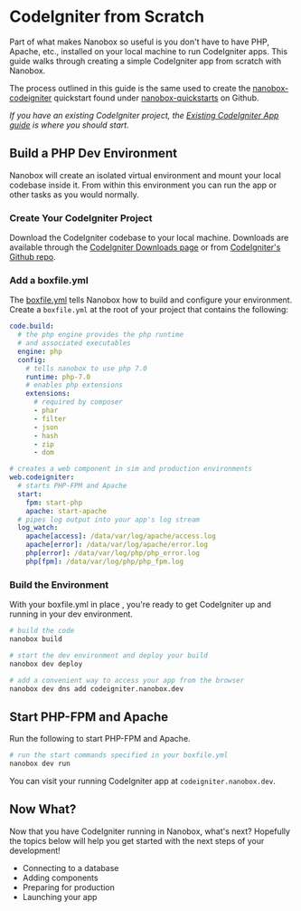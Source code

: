 # CodeIgniter from Scratch

Part of what makes Nanobox so useful is you don't have to have PHP, Apache, etc., installed on your local machine to run CodeIgniter apps. This guide walks through creating a simple CodeIgniter app from scratch with Nanobox.

The process outlined in this guide is the same used to create the [nanobox-codeigniter](https://github.com/nanobox-quickstarts/nanobox-codeigniter) quickstart found under [nanobox-quickstarts](https://github.com/nanobox-quickstarts) on Github.

*If you have an existing CodeIgniter project, the [Existing CodeIgniter App guide](/php/codeigniter/getting-started/existing-app) is where you should start.*

## Build a PHP Dev Environment
Nanobox will create an isolated virtual environment and mount your local codebase inside it. From within this environment you can run the app or other tasks as you would normally.

### Create Your CodeIgniter Project
Download the CodeIgniter codebase to your local machine. Downloads are available through the [CodeIgniter Downloads page](http://www.codeigniter.com/user_guide/installation/downloads.html) or from [CodeIgniter's Github repo](https://github.com/bcit-ci/CodeIgniter).

### Add a boxfile.yml
The [boxfile.yml](https://docs.nanobox.io/boxfile/) tells Nanobox how to build and configure your environment. Create a `boxfile.yml` at the root of your project that contains the following:

```yaml
code.build:
  # the php engine provides the php runtime
  # and associated executables
  engine: php
  config:
    # tells nanobox to use php 7.0
    runtime: php-7.0
    # enables php extensions
    extensions:
      # required by composer
      - phar
      - filter
      - json
      - hash
      - zip
      - dom

# creates a web component in sim and production environments
web.codeigniter:
  # starts PHP-FPM and Apache
  start:
    fpm: start-php
    apache: start-apache
  # pipes log output into your app's log stream
  log_watch:
    apache[access]: /data/var/log/apache/access.log
    apache[error]: /data/var/log/apache/error.log
    php[error]: /data/var/log/php/php_error.log
    php[fpm]: /data/var/log/php/php_fpm.log
```

### Build the Environment
With your boxfile.yml in place , you're ready to get CodeIgniter up and running in your dev environment.

```bash
# build the code
nanobox build

# start the dev environment and deploy your build
nanobox dev deploy

# add a convenient way to access your app from the browser
nanobox dev dns add codeigniter.nanobox.dev
```

## Start PHP-FPM and Apache
Run the following to start PHP-FPM and Apache.

```bash
# run the start commands specified in your boxfile.yml
nanobox dev run
```

You can visit your running CodeIgniter app at `codeigniter.nanobox.dev`.

## Now What?
Now that you have CodeIgniter running in Nanobox, what's next? Hopefully the topics below will help you get started with the next steps of your development!

- Connecting to a database
- Adding components
- Preparing for production
- Launching your app
